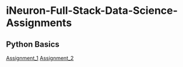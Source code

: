 # iNeuron-Full-Stack-Data-Science-Assignments
## Python Basics
[Assignment_1](https://github.com/rohitkanteti/iNeuron-Full-Stack-Data-Science-Assignments/blob/main/Python%20Basics/Assignment_1.ipynb)
[Assignment_2](https://github.com/rohitkanteti/iNeuron-Full-Stack-Data-Science-Assignments/blob/main/Python%20Basics/Assignment_2.ipynb)
